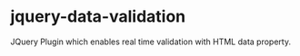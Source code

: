 jquery-data-validation
======================

JQuery Plugin which enables real time validation with HTML data property.
